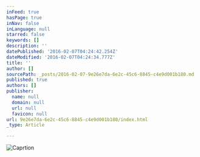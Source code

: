 ```yaml
---
inFeed: true
hasPage: true
inNav: false
inLanguage: null
starred: false
keywords: []
description: ''
datePublished: '2016-02-07T04:24:42.254Z'
dateModified: '2016-02-07T04:24:34.777Z'
title: ''
author: []
sourcePath: _posts/2016-02-07-9e26e7da-6e2c-45c6-8845-c4e9d001b180.md
published: true
authors: []
publisher:
  name: null
  domain: null
  url: null
  favicon: null
url: 9e26e7da-6e2c-45c6-8845-c4e9d001b180/index.html
_type: Article

---
```

![Caprtion](https://s3-us-west-2.amazonaws.com/the-grid-img/p/685d00a65a982f1818b0108a132b3610b45922dc.jpg)